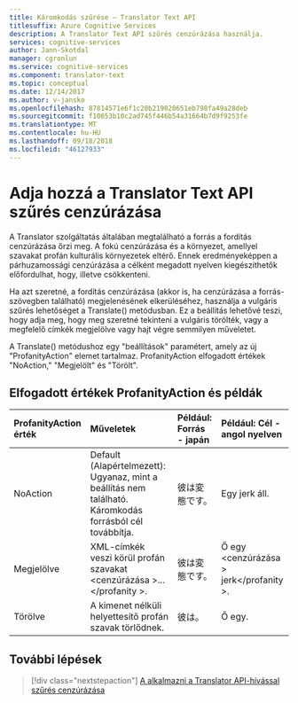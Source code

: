 ```yaml
---
title: Káromkodás szűrése – Translator Text API
titlesuffix: Azure Cognitive Services
description: A Translator Text API szűrés cenzúrázása használja.
services: cognitive-services
author: Jann-Skotdal
manager: cgronlun
ms.service: cognitive-services
ms.component: translator-text
ms.topic: conceptual
ms.date: 12/14/2017
ms.author: v-jansko
ms.openlocfilehash: 87814571e6f1c20b219020651eb798fa49a28deb
ms.sourcegitcommit: f10653b10c2ad745f446b54a31664b7d9f9253fe
ms.translationtype: MT
ms.contentlocale: hu-HU
ms.lasthandoff: 09/18/2018
ms.locfileid: "46127933"
---
```

# <a name="add-profanity-filtering-with-the-translator-text-api"></a>Adja hozzá a Translator Text API szűrés cenzúrázása

A Translator szolgáltatás általában megtalálható a forrás a fordítás cenzúrázása őrzi meg. A fokú cenzúrázása és a környezet, amellyel szavakat profán kulturális környezetek eltérő. Ennek eredményeképpen a párhuzamossági cenzúrázása a célként megadott nyelven kiegészíthetők előfordulhat, hogy, illetve csökkenteni.

Ha azt szeretné, a fordítás cenzúrázása (akkor is, ha cenzúrázása a forrás-szövegben található) megjelenésének elkerüléséhez, használja a vulgáris szűrés lehetőséget a Translate() metódusban. Ez a beállítás lehetővé teszi, hogy adja meg, hogy meg szeretné tekinteni a vulgáris törölték, vagy a megfelelő címkék megjelölve vagy hajt végre semmilyen műveletet.

A Translate() metódushoz egy "beállítások" paramétert, amely az új "ProfanityAction" elemet tartalmaz. ProfanityAction elfogadott értékek "NoAction," "Megjelölt" és "Törölt".

## <a name="accepted-values-of-profanityaction-and-examples"></a>Elfogadott értékek ProfanityAction és példák
|ProfanityAction érték | Műveletek | Például: Forrás - japán | Például: Cél - angol nyelven|
| :---|:---|:---|:---|
| NoAction | Default (Alapértelmezett): Ugyanaz, mint a beállítás nem található. Káromkodás forrásból cél továbbítja. | 彼は変態です。 | Egy jerk áll. |
| Megjelölve | XML-címkék veszi körül profán szavakat \<cenzúrázása >... \</profanity >. | 彼は変態です。 | Ő egy \<cenzúrázása > jerk\</profanity >. |
| Törölve | A kimenet nélküli helyettesítő profán szavak törlődnek. | 彼は。 | Ő egy. |

## <a name="next-steps"></a>További lépések
> [!div class="nextstepaction"]
> [A alkalmazni a Translator API-hívással szűrés cenzúrázása](reference/v3-0-translate.md)

